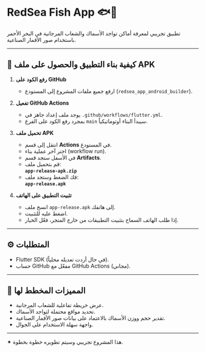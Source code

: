 ﻿# RedSea Fish App 🐟🌊

تطبيق تجريبي لمعرفة أماكن تواجد الأسماك والشعاب المرجانية في البحر الأحمر باستخدام صور الأقمار الصناعية.

---

## 📱 كيفية بناء التطبيق والحصول على ملف APK

1. **رفع الكود على GitHub**
   - ارفع جميع ملفات المشروع إلى المستودع (`redsea_app_android_builder`).

2. **تفعيل GitHub Actions**
   - يوجد ملف إعداد جاهز في `.github/workflows/flutter.yml`.
   - بمجرد رفع الكود على الفرع `main` سيبدأ البناء أوتوماتيكياً.

3. **تحميل ملف APK**
   - انتقل إلى قسم **Actions** في المستودع.
   - اختر آخر عملية بناء (workflow run).
   - في الأسفل ستجد قسم **Artifacts**.
   - قم بتحميل ملف:  
     **`app-release-apk.zip`**  
   - فك الضغط وستجد ملف:  
     **`app-release.apk`**

4. **تثبيت التطبيق على الهاتف**
   - انسخ ملف `app-release.apk` إلى هاتفك.
   - اضغط عليه للتثبيت.
   - إذا طلب الهاتف السماح بتثبيت التطبيقات من خارج المتجر، فعّل الخيار.

---

## ⚙️ المتطلبات
- Flutter SDK (في حال أردت تعديله محلياً).
- حساب GitHub مفعّل مع GitHub Actions (مجاني).

---

## 🐠 المميزات المخطط لها
- عرض خريطة تفاعلية للشعاب المرجانية.
- تحديد مواقع محتملة لتواجد الأسماك.
- تقدير حجم ووزن الأسماك بالاعتماد على بيانات صور الأقمار الصناعية.
- واجهة سهلة الاستخدام على الجوال.

---

✦ هذا المشروع تجريبي وسيتم تطويره خطوة بخطوة.
